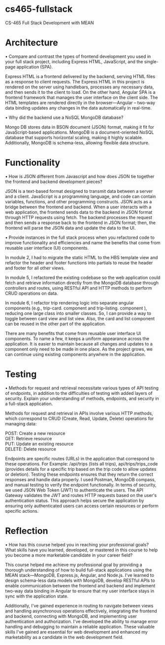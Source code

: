 # cs465-fullstack
CS-465 Full Stack Development with MEAN
# Architecture
•	Compare and contrast the types of frontend development you used in your full stack project, including Express HTML, JavaScript, and the single-page application (SPA).

Express HTML is a frontend delivered by the backend, serving HTML files as a response to client requests. The Express HTML in this project is rendered on the server using handlebars, processes any necessary data, and then sends it to the client to load. On the other hand, Angular SPA is a frontend framework that manages the user interface on the client side. The HTML templates are rendered directly in the browser—Angular – two-way data binding updates any changes in the data automatically in real-time.   

•	Why did the backend use a NoSQL MongoDB database?

Mongo DB stores data in BSON document (JSON) format, making it fit for JavaScript-based applications. MongoDB is a document-oriented NoSQL database that supports horizontal scaling, making it highly scalable. Additionally, MongoDB is schema-less, allowing flexible data structure. 

# Functionality
•	How is JSON different from Javascript and how does JSON tie together the frontend and backend development pieces?

JSON is a text-based format designed to transmit data between a server and a client. JavaScript is a programming language, and code can contain variables, functions, and other programming constructs. JSON acts as a bridge between the frontend and backend. When a user interacts with a web application, the frontend sends data to the backend in JSON format through HTTP requests using fetch. The backend processes the request and then sends a response back to the frontend in JSON format; then, the frontend will parse the JSON data and update the data to the UI. 

•	Provide instances in the full stack process when you refactored code to improve functionality and efficiencies and name the benefits that come from reusable user interface (UI) components.

In module 2, I had to migrate the static HTML to the HBS template view and refactor the header and footer functions into partials to reuse the header and footer for all other views.  

In module 5, I refactored the existing codebase so the web application could fetch and retrieve information directly from the MongoDB database through controllers and routes, using RESTful API and HTTP methods to perform CRUD operations on data.

In module 6, I refactor trip rendering logic into separate angular components (e.g., trip-card. component and trip-listing. component ), reducing one large class into smaller classes. So, I can provide a way to toggle between card view and list view. Also, the card and list component can be reused in the other part of the application.  

There are many benefits that come from reusable user interface UI components. To name a few, it keeps a uniform appearance across the application. It is easier to maintain because all changes and updates to a component only need to be made in one place. As the project grows, we can continue using existing components anywhere in the application. 

# Testing
•	Methods for request and retrieval necessitate various types of API testing of endpoints, in addition to the difficulties of testing with added layers of security. Explain your understanding of methods, endpoints, and security in a full-stack application.

Methods for request and retrieval in APIs involve various HTTP methods, which correspond to CRUD (Create, Read, Update, Delete) operations for managing data:

POST: Create a new resource  
GET: Retrieve resource  
PUT: Update an existing resource  
DELETE: Delete resource   

Endpoints are specific routes (URLs) in the application that correspond to these operations. For Example: /api/trips (lists all trips),  api/trips/trips_code (provides details for a specific trip based on the trip code to allow updates or deletion). Testing these endpoints ensures that they return the correct responses and handle data properly. I used Postman, MongoDB compass, and manual testing to verify the endpoint functionally. 
In terms of security, we used JSON Web Token (JWT) to authenticate the users. The API Gateway validates the JWT and routes HTTP requests based on the user's authentication status. This approach helps secure the application by ensuring only authenticated users can access certain resources or perform specific actions. 

# Reflection
•	How has this course helped you in reaching your professional goals? What skills have you learned, developed, or mastered in this course to help you become a more marketable candidate in your career field?

This course helped me achieve my professional goal by providing a thorough understanding of how to build full-stack applications using the MEAN stack—MongoDB, Express.js, Angular, and Node.js. I've learned to design schema-less data models with MongoDB, develop RESTful APIs to enable communication between the frontend and backend and implement two-way data binding in Angular to ensure that my user interface stays in sync with the application state. 

Additionally, I've gained experience in routing to navigate between views and handling asynchronous operations effectively, integrating the frontend and backend, connecting with MongoDB, and implementing user authentication and authorization. I've developed the ability to manage error handling and debugging to maintain a reliable application. These valuable skills I've gained are essential for web development and enhanced my marketability as a candidate in the web development field. 
 
